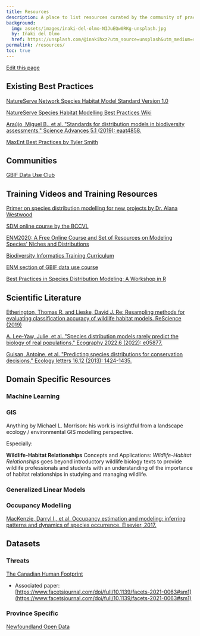 ```yaml
---
title: Resources
description: A place to list resources curated by the community of practice
background: 
  img: assets/images/inaki-del-olmo-NIJuEQw0RKg-unsplash.jpg
  by: Iñaki del Olmo
  href: https://unsplash.com/@inakihxz?utm_source=unsplash&utm_medium=referral&utm_content=creditCopyText
permalink: /resources/
toc: true
---
```


[Edit this page](https://github.com/atlantichabitatmodels/communityofpractice/edit/gh-pages/pages/resources.md)

## Existing Best Practices

[NatureServe Network Species Habitat Model Standard Version 1.0](https://www.natureserve.org/publications/species-habitat-model-standard-natureserve-network)

[NatureServe Species Habitat Modelling Best Practices Wiki](https://docs.google.com/document/d/1uzlh6aBrVV6u6Ben_6msPXD8nrCd3-AmxGdWP1EjOxo/edit?usp=sharing)

[Araújo, Miguel B., et al. "Standards for distribution models in biodiversity assessments." Science Advances 5.1 (2019): eaat4858.](https://www.science.org/doi/pdf/10.1126/sciadv.aat4858)

[MaxEnt Best Practices by Tyler Smith](https://plantarum.ca/notebooks/maxent/)

## Communities

[GBIF Data Use Club](https://www.gbif.org/data-use-club)

## Training Videos and Training Resources

[Primer on species distribution modelling for new projects by Dr. Alana Westwood](https://www.youtube.com/watch?v=C3CYx5mbC_s)

[SDM online course by the BCCVL](https://www.youtube.com/playlist?list=PL8nSYhbf9nDSotrn-JSZiJki1sTnnw3yS)

[ENM2020: A Free Online Course and Set of Resources on Modeling Species' Niches and Distributions](https://journals.ku.edu/jbi/article/view/15016)

[Biodiversity Informatics Training Curriculum](https://kuscholarworks.ku.edu/handle/1808/20559)

[ENM section of GBIF data use course](https://docs.gbif.org/course-data-use/en/ecological-niche-models.html)

[Best Practices in Species Distribution Modeling: A Workshop in R](http://www.earthskysea.org/best-practices-in-species-distribution-modeling-a-workshop-in-r/)

## Scientific Literature

[Etherington, Thomas R. and Lieske, David J. Re: Resampling methods for evaluating classification accuracy of wildlife habitat models. ReScience (2019)](../assets/papers/Etherington&Lieske-ResamplingMethodsforEvalClassAccuracyofWildlifeHabitatModels.pdf)

[A. Lee‐Yaw, Julie, et al. "Species distribution models rarely predict the biology of real populations." Ecography 2022.6 (2022): e05877.](https://onlinelibrary.wiley.com/doi/full/10.1111/ecog.05877)

[Guisan, Antoine, et al. "Predicting species distributions for conservation decisions." Ecology letters 16.12 (2013): 1424-1435.](https://doi.org/10.1111/ele.12189)

## Domain Specific Resources

### Machine Learning

### GIS

Anything by Michael L. Morrison: his work is insightful from a landscape ecology / environmental GIS modelling perspective.


Especially:

**Wildlife-Habitat Relationships**
Concepts and Applications:
*Wildlife-Habitat Relationships* goes beyond introductory wildlife biology texts to provide wildlife professionals and students with an understanding of the importance of habitat relationships in studying and managing wildlife.


### Generalized Linear Models

### Occupancy Modelling

[MacKenzie, Darryl I., et al. Occupancy estimation and modeling: inferring patterns and dynamics of species occurrence. Elsevier, 2017.](https://g.co/kgs/tT6Y21)

## Datasets

### Threats

[The Canadian Human Footprint](https://borealisdata.ca/dataset.xhtml?persistentId=doi:10.5683/SP2/EVKAVL)
* Associated paper: [https://www.facetsjournal.com/doi/full/10.1139/facets-2021-0063#sm1](https://www.facetsjournal.com/doi/full/10.1139/facets-2021-0063#sm1)

### Province Specific

[Newfoundland Open Data](https://opendata.gov.nl.ca/public/opendata/page/?page-id=datasets-tabular)

